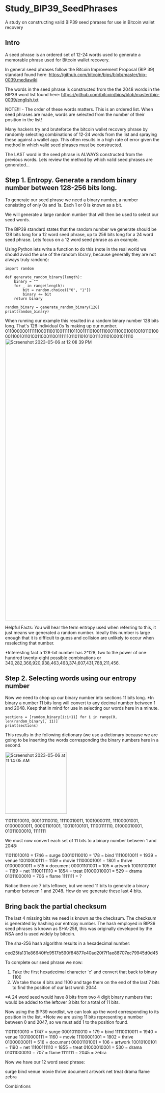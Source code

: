 # Study_BIP39_SeedPhrases
A study on constructing valid BIP39 seed phrases for use in Bitcoin wallet recovery

Intro
------

A seed phrase is an ordered set of 12-24 words used to generate a memorable phrase used for Bitcoin wallet recovery.

In general seed phrases follow the Bitcoin Improvement Proposal (BIP 39) standard found here:
https://github.com/bitcoin/bips/blob/master/bip-0039.mediawiki

The words in the seed phrase is constructed from the the 2048 words in the BIP39 word list found here:
https://github.com/bitcoin/bips/blob/master/bip-0039/english.txt

NOTE!!! - The order of these words matters. This is an ordered list. When seed phrases are made, words are selected from the number of their position in the list!

Many hackers try and bruteforce the bitcoin wallet recovery phrase by randomly selecting combinations of 12-24 words from the list and spraying these against a wallet app. This often results in a high rate of error given the method in which valid seed phrases must be constructed.

The LAST word in the seed phrase is ALWAYS constructed from the previous words. 
Lets review the method by which valid seed phrases are generated...

Step 1. Entropy. Generate a random binary number between 128-256 bits long.
-----------------------------------------------------------------------------

To generate our seed phrase we need a binary number, a number consisting of only 0s and 1s. Each 1 or 0 is known as a bit.

We will generate a large random number that will then be used to select our seed words. 

The BIP39 standard states that the random number we generate should be 128 bits long for a 12 word seed phrase, up to 256 bits long for a 24 word seed phrase. Lets focus on a 12 word seed phrase as an example.

Using Python lets write a function to do this (note in the real world we should avoid the use of the random library, because generally they are not always truly random):

```
import random

def generate_random_binary(length):
    binary = ""
    for _ in range(length):
        bit = random.choice(["0", "1"])
        binary += bit
    return binary

random_binary = generate_random_binary(128)
print(random_binary)
```
When running our example this resulted in a random binary number 128 bits long. That's 128 individual 0s 1s making up our number. 
01100000011111100011001001111101100111101001110001110001001001011010000110010110100110001100111111011011010100111011010001011110
<img width="918" alt="Screenshot 2023-05-06 at 12 08 39 PM" src="https://user-images.githubusercontent.com/46794084/236634982-237cedd7-99a0-48bc-a9d0-391783b93d67.png">

Helpful Facts:
You will hear the term entropy used when referring to this, it just means we generated a random number. 
Ideally this number is large enough that it is difficult to guess and collision are unlikely to occur when reselecting that number.  

*Interesting fact a 128-bit number has 2^128, two to the power of one hundred twenty-eight possible combinations or 340,282,366,920,938,463,463,374,607,431,768,211,456.

Step 2. Selecting words using our entropy number
--------------------------------------------------

Now we need to chop up our binary number into sections 11 bits long.
*In binary a number 11 bits long will convert to any decimal number between 1 and 2048. Keep that in mind for use in selecting our words here in a minute.

```
sections = [random_binary[i:i+11] for i in range(0, len(random_binary), 11)]
print(sections)
```
This results in the following dictionary (we use a dictionary because we are going to be inserting the words corresponding the binary numbers here in a second.

<img width="201" alt="Screenshot 2023-05-06 at 11 14 05 AM" src="https://user-images.githubusercontent.com/46794084/236632821-d3fff079-947f-43bd-ab3c-48eb26a85330.png">

11011010010, 00010110010, 11110010011, 10010000111, 11100001001, 01000000011, 00001101001, 10010100101, 11100111110, 01000010001, 01011000010, 1111111

We must now convert each set of 11 bits to a binary number between 1 and 2048:

11011010010 = 1746 = surge
00010110010 = 178 = bind
11110010011 = 1939 = venue
10010000111 = 1159 = movie
11100001001 = 1801 = thrive
01000000011 = 515 = document
00001101001 = 105 = artwork
10010100101 = 1189 = net
11100111110 = 1854 = treat
01000010001 = 529 = drama
01011000010 = 706 = flame
1111111 = ?

Notice there are 7 bits leftover, but we need 11 bits to generate a binary number between 1 and 2048. How do we generate these last 4 bits.

Bring back the partial checksum
-------------------------------

The last 4 missing bits we need is known as the checksum.
The checksum is generated by hashing our entropy number. The hash employed in BIP39 seed phrases is known as SHA-256, this was originally developed by the NSA and is used widely by bitcoin.

The sha-256 hash algorithm results in a hexadecimal number:

ced25fa131e86640ffc9517b590f84877e40ad20f7f1ae88707ec79945d0d45

To complete our seed phrase we now:
1. Take the first hexadecimal character 'c' and convert that back to binary 1100
2. We take those 4 bits and 1100 and tage them on the end of the last 7 bits to find the position of our last word: 2044

*A 24 word seed would have 8 bits from two 4 digit binary numbers that would be added to the leftover 3 bits for a total of 11 bits.

Now using the BIP39 wordlist, we can look up the word corresponding to its position in the list. 
*Note we are using 11 bits representing a number between 0 and 2047, so we must add 1 to the position found.

11011010010 = 1747 = surge
00010110010 = 179 = bind
11110010011 = 1940 = venue
10010000111 = 1160 = movie
11100001001 = 1802 = thrive
01000000011 = 516 = document
00001101001 = 106 = artwork
10010100101 = 1190 = net
11100111110 = 1855 = treat
01000010001 = 530 = drama
01011000010 = 707 = flame
1111111 = 2045 = zebra

Now we have our 12 word seed phrase:

surge bind venue movie thrive document artwork net treat drama flame zebra

Combintions












